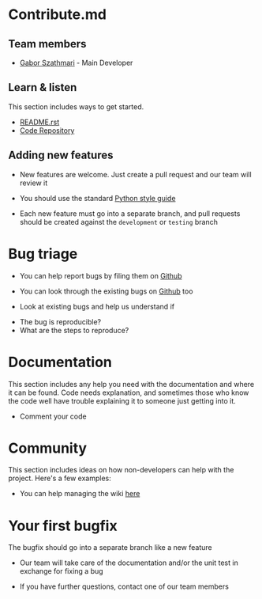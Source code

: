 # Contribute.md

## Team members

  - [Gabor Szathmari](http://gaborszathmari.me) - Main Developer

## Learn & listen

This section includes ways to get started.

* [README.rst](README.rst)
* [Code Repository](https://github.com/gszathmari/wpbiff)

## Adding new features

* New features are welcome. Just create a pull request and our team will review it

* You should use the standard [Python style guide](http://docs.python-guide.org/en/latest/writing/style/)

* Each new feature must go into a separate branch, and pull requests should be created against the `development` or `testing` branch

# Bug triage

* You can help report bugs by filing them on [Github](https://github.com/gszathmari/wpbiff/issues)

* You can look through the existing bugs on [Github](https://github.com/gszathmari/wpbiff/issues) too

* Look at existing bugs and help us understand if
 - The bug is reproducible?
 - What are the steps to reproduce?

# Documentation

This section includes any help you need with the documentation and where it can be found. Code needs explanation, and sometimes those who know the code well have trouble explaining it to someone just getting into it.

* Comment your code

# Community
This section includes ideas on how non-developers can help with the project. Here's a few examples:

* You can help managing the wiki [here](https://github.com/gszathmari/wpbiff/wiki)

# Your first bugfix

The bugfix should go into a separate branch like a new feature

* Our team will take care of the documentation and/or the unit test in exchange for fixing a bug

* If you have further questions, contact one of our team members
